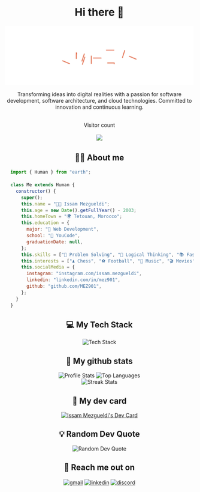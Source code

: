 <h1 align="center">Hi there 👋</h1>

<img src="https://raw.githubusercontent.com/MEZ901/MEZ901/main/assets/header.svg" alt="Profile Cover" />

<p align="center">
Transforming ideas into digital realities with a passion for software development, software architecture, and cloud technologies. Committed to innovation and continuous learning.
</p>

<p align="center"> 
  <br>Visitor count<br><br>
  <img src="https://profile-counter.glitch.me/MEZ901/count.svg?"  />
</p>

<h2 align="center">🧍🏻 About me</h2>
 
```js
  import { Human } from "earth";

  class Me extends Human {
    constructor() {
      super();
      this.name = "👨‍💻 Issam Mezgueldi";
      this.age = new Date().getFullYear() - 2003;
      this.homeTown = "🌍 Tetouan, Morocco";
      this.education = {
        major: "🚀 Web Development",
        school: "🏫 YouCode",
        graduationDate: null,
      };
      this.skills = ["🧠 Problem Solving", "🤔 Logical Thinking", "📚 Fast Learning"];
      this.interests = ["♟️ Chess", "⚽ Football", "🎵 Music", "🎬 Movies"];
      this.socialMedia = {
        instagram: "instagram.com/issam.mezgueldi",
        linkedin: "linkedin.com/in/mez901",
        github: "github.com/MEZ901",
      };
    }
  }
```

<h2 align="center">💻 My Tech Stack</h2>

 <div align="center">
   
   <img src="https://skillicons.dev/icons?i=javascript,typescript,react,nextjs,tailwindcss,nodejs,nestjs,postgresql,docker,aws,jest,git,linux,vscode,markdown&perline=5" alt="Tech Stack" />
   
 </div>
 
<h2 align="center">🌟 My github stats</h2>

<div align="center">
  <img src="https://github-readme-stats.vercel.app/api?username=MEZ901&show_icons=true&theme=tokyonight&line_height=28&rank_icon=github" alt="Profile Stats" />
  <img src="https://github-readme-stats.vercel.app/api/top-langs/?username=MEZ901&layout=donut&theme=tokyonight" alt="Top Languages" />
</div>
<div align="center">
 <img  src="https://github-readme-streak-stats.herokuapp.com/?user=MEZ901&show_icons=true&locale=en&layout=compact&theme=tokyonight&line_height=0" alt="Streak Stats" />
</div>

<h2 align="center">📖 My dev card</h2>

<div align = "center">
 <a href="https://app.daily.dev/MEZ901">
  <img src="https://api.daily.dev/devcards/44578dd2e80c46dcb163e0243685f0d8.png?r=dum" width="300" alt="Issam Mezgueldi's Dev Card" />
 </a>
</div>

<h2 align="center">💡 Random Dev Quote</h2>

<div align = "center">
 <img src="https://quotes-github-readme.vercel.app/api?type=horizontal&theme=tokyonight" alt="Random Dev Quote" />
</div>
 
<h2 align="center">🤙 Reach me out on</h2>

<div align="center">
 <a href="mailto: issammez44@gmail.com" target="blank"><img align="center" src="https://img.shields.io/badge/Gmail-red?style=for-the-badge&logo=gmail&logoColor=white" alt="gmail" /></a>
 <a href="https://www.linkedin.com/in/mez901/" target="blank"><img align="center" src="https://img.shields.io/badge/LinkedIn-blue?style=for-the-badge&logo=linkedin&logoColor=white" alt="linkedin" /></a>
 <a href="https://discordapp.com/users/930779979409666048" target="blank"><img align="center" src="https://img.shields.io/badge/Discord-blue?style=for-the-badge&logo=discord&logoColor=white" alt="discord" /></a>
</div>
